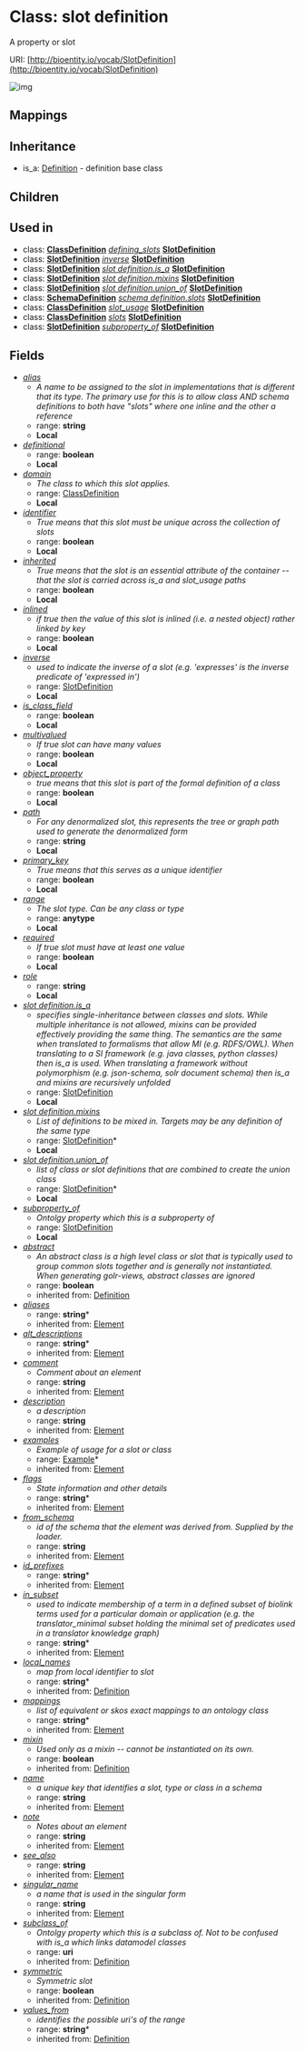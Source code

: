 # Class: slot definition


A property or slot

URI: [http://bioentity.io/vocab/SlotDefinition](http://bioentity.io/vocab/SlotDefinition)

![img](images/SlotDefinition.png)
## Mappings

## Inheritance

 *  is_a: [Definition](Definition.md) - definition base class
## Children

## Used in

 *  class: **[ClassDefinition](ClassDefinition.md)** *[defining_slots](defining_slots.md)* **[SlotDefinition](SlotDefinition.md)**
 *  class: **[SlotDefinition](SlotDefinition.md)** *[inverse](inverse.md)* **[SlotDefinition](SlotDefinition.md)**
 *  class: **[SlotDefinition](SlotDefinition.md)** *[slot definition.is_a](slot_definition_is_a.md)* **[SlotDefinition](SlotDefinition.md)**
 *  class: **[SlotDefinition](SlotDefinition.md)** *[slot definition.mixins](slot_definition_mixins.md)* **[SlotDefinition](SlotDefinition.md)**
 *  class: **[SlotDefinition](SlotDefinition.md)** *[slot definition.union_of](slot_definition_union_of.md)* **[SlotDefinition](SlotDefinition.md)**
 *  class: **[SchemaDefinition](SchemaDefinition.md)** *[schema definition.slots](slot_definitions.md)* **[SlotDefinition](SlotDefinition.md)**
 *  class: **[ClassDefinition](ClassDefinition.md)** *[slot_usage](slot_usage.md)* **[SlotDefinition](SlotDefinition.md)**
 *  class: **[ClassDefinition](ClassDefinition.md)** *[slots](slots.md)* **[SlotDefinition](SlotDefinition.md)**
 *  class: **[SlotDefinition](SlotDefinition.md)** *[subproperty_of](subproperty_of.md)* **[SlotDefinition](SlotDefinition.md)**
## Fields

 * _[alias](alias.md)_
    * _A name to be assigned to the slot in implementations that is different that its type.  The primary use for this is to allow class AND schema definitions to both have "slots" where one inline and the other a reference_
    * range: **string**
    * __Local__
 * _[definitional](definitional.md)_
    * range: **boolean**
    * __Local__
 * _[domain](domain.md)_
    * _The class to which this slot applies._
    * range: [ClassDefinition](ClassDefinition.md)
    * __Local__
 * _[identifier](identifier.md)_
    * _True means that this slot must be unique across the collection of slots_
    * range: **boolean**
    * __Local__
 * _[inherited](inherited.md)_
    * _True means that the slot is an essential attribute of the container -- that the slot is carried across is_a and slot_usage paths_
    * range: **boolean**
    * __Local__
 * _[inlined](inlined.md)_
    * _if true then the value of this slot is inlined (i.e. a nested object) rather linked by key_
    * range: **boolean**
    * __Local__
 * _[inverse](inverse.md)_
    * _used to indicate the inverse of a slot (e.g. 'expresses' is the inverse predicate of 'expressed in')_
    * range: [SlotDefinition](SlotDefinition.md)
    * __Local__
 * _[is_class_field](is_class_field.md)_
    * range: **boolean**
    * __Local__
 * _[multivalued](multivalued.md)_
    * _If true slot can have many values_
    * range: **boolean**
    * __Local__
 * _[object_property](object_property.md)_
    * _true means that this slot is part of the formal definition of a class_
    * range: **boolean**
    * __Local__
 * _[path](path.md)_
    * _For any denormalized slot, this represents the tree or graph path used to generate the denormalized form_
    * range: **string**
    * __Local__
 * _[primary_key](primary_key.md)_
    * _True means that this serves as a unique identifier_
    * range: **boolean**
    * __Local__
 * _[range](range.md)_
    * _The slot type.  Can be any class or type_
    * range: **anytype**
    * __Local__
 * _[required](required.md)_
    * _If true slot must have at least one value_
    * range: **boolean**
    * __Local__
 * _[role](role.md)_
    * range: **string**
    * __Local__
 * _[slot definition.is_a](slot_definition_is_a.md)_
    * _specifies single-inheritance between classes and slots. While multiple inheritance is not allowed, mixins can be provided effectively providing the same thing. The semantics are the same when translated to formalisms that allow MI (e.g. RDFS/OWL). When translating to a SI framework (e.g. java classes, python classes) then is_a is used. When translating a framework without polymorphism (e.g. json-schema, solr document schema) then is_a and mixins are recursively unfolded_
    * range: [SlotDefinition](SlotDefinition.md)
    * __Local__
 * _[slot definition.mixins](slot_definition_mixins.md)_
    * _List of definitions to be mixed in. Targets may be any definition of the same type_
    * range: [SlotDefinition](SlotDefinition.md)*
    * __Local__
 * _[slot definition.union_of](slot_definition_union_of.md)_
    * _list of class or slot definitions that are combined to create the union class_
    * range: [SlotDefinition](SlotDefinition.md)*
    * __Local__
 * _[subproperty_of](subproperty_of.md)_
    * _Ontolgy property which this is a subproperty of_
    * range: [SlotDefinition](SlotDefinition.md)
    * __Local__
 * _[abstract](abstract.md)_
    * _An abstract class is a high level class or slot that is typically used to group common slots together and is generally not instantiated. When generating golr-views, abstract classes are ignored_
    * range: **boolean**
    * inherited from: [Definition](Definition.md)
 * _[aliases](aliases.md)_
    * range: **string***
    * inherited from: [Element](Element.md)
 * _[alt_descriptions](alt_descriptions.md)_
    * range: **string***
    * inherited from: [Element](Element.md)
 * _[comment](comment.md)_
    * _Comment about an element_
    * range: **string**
    * inherited from: [Element](Element.md)
 * _[description](description.md)_
    * _a description_
    * range: **string**
    * inherited from: [Element](Element.md)
 * _[examples](examples.md)_
    * _Example of usage for a slot or class_
    * range: [Example](Example.md)*
    * inherited from: [Element](Element.md)
 * _[flags](flags.md)_
    * _State information and other details_
    * range: **string***
    * inherited from: [Element](Element.md)
 * _[from_schema](from_schema.md)_
    * _id of the schema that the element was derived from.  Supplied by the loader._
    * range: **string**
    * inherited from: [Element](Element.md)
 * _[id_prefixes](id_prefixes.md)_
    * range: **string***
    * inherited from: [Element](Element.md)
 * _[in_subset](in_subset.md)_
    * _used to indicate membership of a term in a defined subset of biolink terms used for a particular domain or application (e.g. the translator_minimal subset holding the minimal set of predicates used in a translator knowledge graph)_
    * range: **string***
    * inherited from: [Element](Element.md)
 * _[local_names](local_names.md)_
    * _map from local identifier to slot_
    * range: **string***
    * inherited from: [Definition](Definition.md)
 * _[mappings](mappings.md)_
    * _list of equivalent or skos exact mappings to an ontology class_
    * range: **string***
    * inherited from: [Element](Element.md)
 * _[mixin](mixin.md)_
    * _Used only as a mixin -- cannot be instantiated on its own._
    * range: **boolean**
    * inherited from: [Definition](Definition.md)
 * _[name](name.md)_
    * _a unique key that identifies a slot, type or class in a schema_
    * range: **string**
    * inherited from: [Element](Element.md)
 * _[note](note.md)_
    * _Notes about an element_
    * range: **string**
    * inherited from: [Element](Element.md)
 * _[see_also](see_also.md)_
    * range: **string**
    * inherited from: [Element](Element.md)
 * _[singular_name](singular_name.md)_
    * _a name that is used in the singular form_
    * range: **string**
    * inherited from: [Element](Element.md)
 * _[subclass_of](subclass_of.md)_
    * _Ontolgy property which this is a subclass of. Not to be confused with is_a which links datamodel classes_
    * range: **uri**
    * inherited from: [Definition](Definition.md)
 * _[symmetric](symmetric.md)_
    * _Symmetric slot_
    * range: **boolean**
    * inherited from: [Definition](Definition.md)
 * _[values_from](values_from.md)_
    * _identifies the possible uri's of the range_
    * range: **string***
    * inherited from: [Definition](Definition.md)
